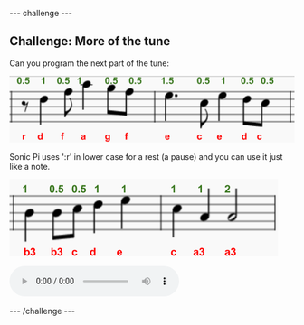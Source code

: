 \--- challenge \---

## Challenge: More of the tune

Can you program the next part of the tune:

![skærmbillede](images/tetris-notes4.png)

Sonic Pi uses ':r' in lower case for a rest (a pause) and you can use it just like a note.

![screenshots](images/tetris-notes5.png)

<div id="audio-preview" class="pdf-hidden">
  <audio controls preload> <source src="resources/tetris-c2.mp3" type="audio/mpeg"> Your browser does not support the <code>audio</code> element. </audio>
</div>

\--- /challenge \---